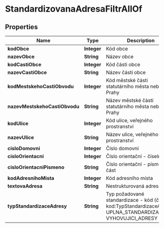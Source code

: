

# StandardizovanaAdresaFiltrAllOf


## Properties

| Name | Type | Description | Notes |
|------------ | ------------- | ------------- | -------------|
|**kodObce** | **Integer** | Kód obce |  [optional] |
|**nazevObce** | **String** | Název obce |  [optional] |
|**kodCastiObce** | **Integer** | Kód části obce |  [optional] |
|**nazevCastiObce** | **String** | Název části obce |  [optional] |
|**kodMestskehoCastiObvodu** | **Integer** | Kód městské části statutárního města nebo Prahy  |  [optional] |
|**nazevMestskehoCastiObvodu** | **String** | Název městské části statutárního města nebo Prahy |  [optional] |
|**kodUlice** | **Integer** | Kód ulice, veřejného prostranství  |  [optional] |
|**nazevUlice** | **String** | Název ulice, veřejného prostranství  |  [optional] |
|**cisloDomovni** | **Integer** | Číslo domovní |  [optional] |
|**cisloOrientacni** | **Integer** | Číslo orientační - číselná část |  [optional] |
|**cisloOrientacniPismeno** | **String** | Číslo orientační - písmenná část |  [optional] |
|**kodAdresnihoMista** | **Integer** | Kód adresního místa |  [optional] |
|**textovaAdresa** | **String** | Nestrukturovaná adresa |  [optional] |
|**typStandardizaceAdresy** | **String** | Typ požadované standardizace - kód (číselník kod:TypStandardizaceAdresy) UPLNA_STANDARDIZACE, VYHOVUJICI_ADRESY |  [optional] |



